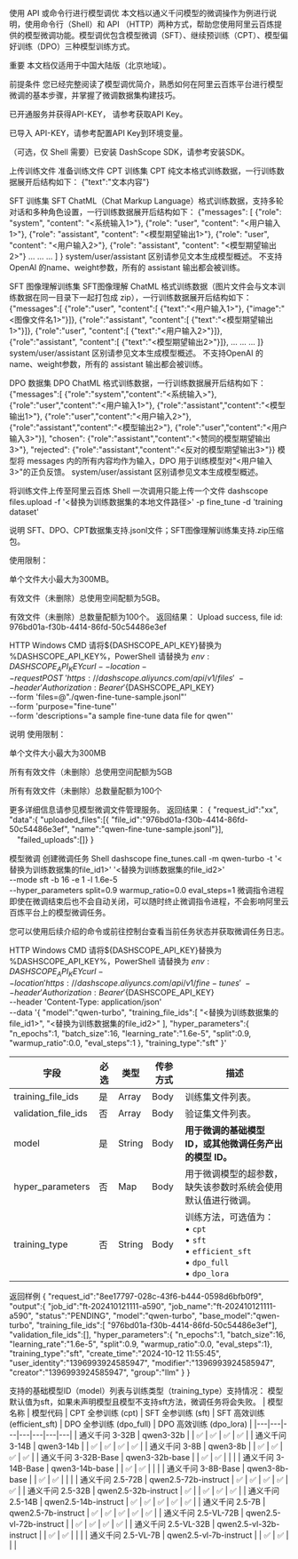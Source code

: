 使用 API 或命令行进行模型调优
本文档以通义千问模型的微调操作为例进行说明，使用命令行（Shell）和 API （HTTP）两种方式，帮助您使用阿里云百炼提供的模型微调功能。模型调优包含模型微调（SFT）、继续预训练（CPT）、模型偏好训练（DPO）三种模型训练方式。

重要
本文档仅适用于中国大陆版（北京地域）。

前提条件
您已经完整阅读了模型调优简介，熟悉如何在阿里云百炼平台进行模型微调的基本步骤，并掌握了微调数据集构建技巧。

已开通服务并获得API-KEY， 请参考获取API Key。

已导入 API-KEY，请参考配置API Key到环境变量。

（可选，仅 Shell 需要）已安装 DashScope SDK，请参考安装SDK。

上传训练文件
准备训练文件
CPT 训练集
CPT 纯文本格式训练数据，一行训练数据展开后结构如下：
{"text":"文本内容"}

SFT 训练集
SFT ChatML（Chat Markup Language）格式训练数据，支持多轮对话和多种角色设置，一行训练数据展开后结构如下：
{"messages": [
  {"role": "system", "content": "<系统输入1>"}, 
  {"role": "user", "content": "<用户输入1>"}, 
  {"role": "assistant", "content": "<模型期望输出1>"}, 
  {"role": "user", "content": "<用户输入2>"}, 
  {"role": "assistant", "content": "<模型期望输出2>"}
  ...
  ...
  ...
  ]
}
system/user/assistant 区别请参见文本生成模型概述。
不支持OpenAI 的name、weight参数，所有的 assistant 输出都会被训练。

SFT 图像理解训练集
SFT图像理解 ChatML 格式训练数据（图片文件会与文本训练数据在同一目录下一起打包成 zip），一行训练数据展开后结构如下：
{"messages":[
  {"role":"user",
    "content":[
      {"text":"<用户输入1>"},
      {"image":"<图像文件名1>"}]},
  {"role":"assistant",
    "content":[
      {"text":"<模型期望输出1>"}]},
  {"role":"user",
    "content":[
      {"text":"<用户输入2>"}]},
  {"role":"assistant",
    "content":[
      {"text":"<模型期望输出2>"}]},
  ...
  ...
  ...
 ]}
system/user/assistant 区别请参见文本生成模型概述。
不支持OpenAI 的name、weight参数，所有的 assistant 输出都会被训练。

DPO 数据集
DPO ChatML 格式训练数据，一行训练数据展开后结构如下：
{"messages":[
  {"role":"system","content":"<系统输入>"},
  {"role":"user","content":"<用户输入1>"},
  {"role":"assistant","content":"<模型输出1>"},
  {"role":"user","content":"<用户输入2>"},
  {"role":"assistant","content":"<模型输出2>"},
  {"role":"user","content":"<用户输入3>"}],
 "chosen":
   {"role":"assistant","content":"<赞同的模型期望输出3>"},
 "rejected":
   {"role":"assistant","content":"<反对的模型期望输出3>"}}
模型将 messages 内的所有内容均作为输入，DPO 用于训练模型对"<用户输入3>"的正负反馈。
system/user/assistant 区别请参见文本生成模型概述。

将训练文件上传至阿里云百炼
Shell
一次调用只能上传一个文件
dashscope files.upload -f '<替换为训练数据集的本地文件路径>' -p fine_tune -d 'training dataset'

说明
SFT、DPO、CPT数据集支持.jsonl文件；SFT图像理解训练集支持.zip压缩包。

使用限制：

单个文件大小最大为300MB。

有效文件（未删除）总使用空间配额为5GB。

有效文件（未删除）总数量配额为100个。
返回结果：
Upload success, file id: 976bd01a-f30b-4414-86fd-50c54486e3ef

HTTP
Windows CMD 请将${DASHSCOPE_API_KEY}替换为 %DASHSCOPE_API_KEY%，PowerShell 请替换为 $env:DASHSCOPE_API_KEY
curl --location --request POST \
'https://dashscope.aliyuncs.com/api/v1/files' \
--header 'Authorization: Bearer '${DASHSCOPE_API_KEY} \
--form 'files=@"./qwen-fine-tune-sample.jsonl"' \
--form 'purpose="fine-tune"'\
--form 'descriptions="a sample fine-tune data file for qwen"'

说明
使用限制：

单个文件大小最大为300MB

所有有效文件（未删除）总使用空间配额为5GB

所有有效文件（未删除）总数量配额为100个

更多详细信息请参见模型微调文件管理服务。
返回结果：
{
  "request_id":"xx",
  "data":{
    "uploaded_files":[{
      "file_id":"976bd01a-f30b-4414-86fd-50c54486e3ef",
      "name":"qwen-fine-tune-sample.jsonl"}],
  　"failed_uploads":[]}
 }

模型微调
创建微调任务
Shell
dashscope fine_tunes.call -m qwen-turbo -t '<替换为训练数据集的file_id1>' '<替换为训练数据集的file_id2>' \
--mode sft -b 16 -e 1 -l 1.6e-5 \
--hyper_parameters split=0.9 warmup_ratio=0.0 eval_steps=1
微调指令进程即使在微调结束后也不会自动关闭，可以随时终止微调指令进程，不会影响阿里云百炼平台上的模型微调任务。

您可以使用后续介绍的命令或前往控制台查看当前任务状态并获取微调任务日志。


HTTP
Windows CMD 请将${DASHSCOPE_API_KEY}替换为 %DASHSCOPE_API_KEY%，PowerShell 请替换为 $env:DASHSCOPE_API_KEY
curl --location 'https://dashscope.aliyuncs.com/api/v1/fine-tunes' \
--header 'Authorization: Bearer '${DASHSCOPE_API_KEY} \
--header 'Content-Type: application/json' \
--data '{
    "model":"qwen-turbo",
    "training_file_ids":[
        "<替换为训练数据集的file_id1>",
        "<替换为训练数据集的file_id2>"
    ],
    "hyper_parameters":{
        "n_epochs":1,
        "batch_size":16,
        "learning_rate":"1.6e-5",
        "split":0.9,
        "warmup_ratio":0.0,
        "eval_steps":1
    },
    "training_type":"sft"
}'

| 字段 | 必选 | 类型 | 传参方式 | 描述 |
|------|------|------|----------|------|
| training_file_ids | 是 | Array | Body | 训练集文件列表。 |
| validation_file_ids | 否 | Array | Body | 验证集文件列表。 |
| model | 是 | String | Body | **用于微调的基础模型 ID，或其他微调任务产出的模型 ID。** |
| hyper_parameters | 否 | Map | Body | 用于微调模型的超参数，缺失该参数时系统会使用默认值进行微调。 |
| training_type | 否 | String | Body | 训练方法，可选值为：<br>• `cpt`<br>• `sft`<br>• `efficient_sft`<br>• `dpo_full`<br>• `dpo_lora` |
返回样例
{
    "request_id":"8ee17797-028c-43f6-b444-0598d6bfb0f9",
    "output":{
        "job_id":"ft-202410121111-a590",
        "job_name":"ft-202410121111-a590",
        "status":"PENDING",
        "model":"qwen-turbo",
        "base_model":"qwen-turbo",
        "training_file_ids":[
            "976bd01a-f30b-4414-86fd-50c54486e3ef"],
      "validation_file_ids":[],
      "hyper_parameters":{
          "n_epochs":1,
          "batch_size":16,
          "learning_rate":"1.6e-5",
          "split":0.9,
          "warmup_ratio":0.0,
          "eval_steps":1},
      "training_type":"sft",
      "create_time":"2024-10-12 11:55:45",
      "user_identity":"1396993924585947",
      "modifier":"1396993924585947",
      "creator":"1396993924585947",
      "group":"llm"
    }
}

支持的基础模型ID（model）列表与训练类型（training_type）支持情况：
模型默认值为sft，如果未声明模型且模型不支持sft方法，微调任务将会失败。
| 模型名称 | 模型代码 | CPT 全参训练 (cpt) | SFT 全参训练 (sft) | SFT 高效训练 (efficient_sft) | DPO 全参训练 (dpo_full) | DPO 高效训练 (dpo_lora) |
|---|---|---|---|---|---|---|
| 通义千问 3-32B | qwen3-32b |  | ✅ | ✅ | ✅ | ✅ |
| 通义千问 3-14B | qwen3-14b |  | ✅ | ✅ | ✅ | ✅ |
| 通义千问 3-8B | qwen3-8b |  | ✅ | ✅ | ✅ | ✅ |
| 通义千问 3-32B-Base | qwen3-32b-base |  | ✅ | ✅ |  |  |
| 通义千问 3-14B-Base | qwen3-14b-base |  | ✅ | ✅ |  |  |
| 通义千问 3-8B-Base | qwen3-8b-base |  | ✅ | ✅ |  |  |
| 通义千问 2.5-72B | qwen2.5-72b-instruct | ✅ | ✅ | ✅ | ✅ | ✅ |
| 通义千问 2.5-32B | qwen2.5-32b-instruct | ✅ |  | ✅ | ✅ | ✅ |
| 通义千问 2.5-14B | qwen2.5-14b-instruct | ✅ | ✅ | ✅ | ✅ | ✅ |
| 通义千问 2.5-7B | qwen2.5-7b-instruct | ✅ | ✅ | ✅ | ✅ | ✅ |
| 通义千问 2.5-VL-72B | qwen2.5-vl-72b-instruct |  | ✅ | ✅ | ✅ | ✅ |
| 通义千问 2.5-VL-32B | qwen2.5-vl-32b-instruct |  | ✅ | ✅ |  |  |
| 通义千问 2.5-VL-7B | qwen2.5-vl-7b-instruct |  | ✅ | ✅ |  |  |
